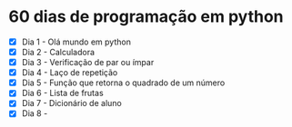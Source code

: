 # 60 dias de programação em python

- [X] Dia 1 - Olá mundo em python
- [X] Dia 2 - Calculadora
- [X] Dia 3 - Verificação de par ou ímpar
- [X] Dia 4 - Laço de repetição
- [X] Dia 5 - Função que retorna o quadrado de um número
- [X] Dia 6 - Lista de frutas
- [X] Dia 7 - Dicionário de aluno
- [X] Dia 8 - 